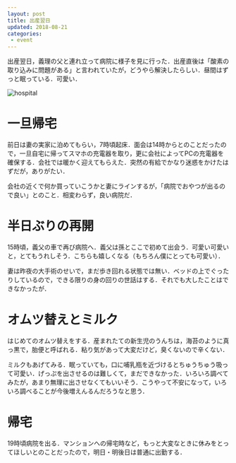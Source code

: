 ```yaml
---
layout: post
title: 出産翌日
updated: 2018-08-21
categories:
 - event
---
```


出産翌日，義理の父と連れ立って病院に様子を見に行った．出産直後は「酸素の取り込みに問題がある」と言われていたが，どうやら解決したらしい．昼間はずっと眠っている．可愛い．

![hospital]({{site.baseurl}}/assets/2018-08-21-hospital.JPG)

# 一旦帰宅

前日は妻の実家に泊めてもらい，7時頃起床．面会は14時からとのことだったので，一旦自宅に帰ってスマホの充電器を取り，更に会社によってPCの充電器を確保する．会社では暖かく迎えてもらえた．突然の有給でかなり迷惑をかけたはずだが，ありがたい．

会社の近くで何か買っていこうかと妻にラインするが，「病院でおやつが出るので良い」とのこと．相変わらず，良い病院だ．

# 半日ぶりの再開

15時頃，義父の車で再び病院へ．義父は孫とここで初めて出会う．可愛い可愛いと，とてもうれしそう．こちらも嬉しくなる（もちろん僕にとっても可愛い）．

妻は昨夜の大手術のせいで，まだ歩き回れる状態では無い．ベッドの上でぐったりしているので，できる限りの身の回りの世話はする．それでも大したことはできなかったが．

# オムツ替えとミルク

はじめてのオムツ替えをする．産まれたての新生児のうんちは，海苔のように真っ黒で，胎便と呼ばれる．粘り気があって大変だけど，臭くないので辛くない．

ミルクもあげてみる．眠っていても，口に哺乳瓶を近づけるとちゅうちゅう吸って可愛い．げっぷを出させるのは難しくて，まだできなかった．いろいろ調べてみたが，あまり無理に出させなくてもいいそう．こうやって不安になって，いろいろ調べることが今後増えんるんだろうなと思う．

# 帰宅

19時頃病院を出る．マンションへの帰宅時など，もっと大変なときに休みをとってほしいとのことだったので，明日・明後日は普通に出勤する．
